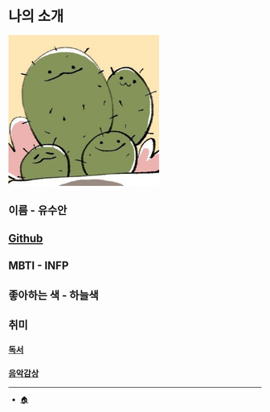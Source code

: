 # 나의 소개

<img width="300px" height="300px" src="../img/hitto.jpg">  

## 이름 - 유수안

## [Github](https://github.com/skynarae)

## MBTI - INFP

## 좋아하는 색 - 하늘색

## 취미 
### [독서](../hobbies/reading.jpeg)
### [음악감상](../hobbies/music.jpg)

---
- [🏠](../README.md)